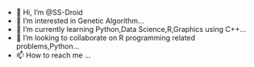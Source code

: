 - 👋 Hi, I’m @SS-Droid
- 👀 I’m interested in Genetic Algorithm...
- 🌱 I’m currently learning Python,Data Science,R,Graphics using C++...
- 💞️ I’m looking to collaborate on R programming related problems,Python...
- 📫 How to reach me ...

<!---
SSD-Droid/SSD-Droid is a ✨ special ✨ repository because its `README.md` (this file) appears on your GitHub profile.
You can click the Preview link to take a look at your changes.
--->
